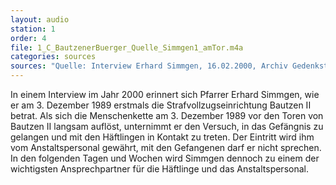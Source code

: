```yaml
---
layout: audio
station: 1
order: 4
file: 1_C_BautzenerBuerger_Quelle_Simmgen1_amTor.m4a
categories: sources
sources: "Quelle: Interview Erhard Simmgen, 16.02.2000, Archiv Gedenkst&auml;tte Bautzen"
---
```

In einem Interview im Jahr 2000 erinnert sich Pfarrer Erhard Simmgen, wie er am 3. Dezember 1989 erstmals die Strafvollzugseinrichtung Bautzen II betrat.
Als sich die Menschenkette am 3. Dezember 1989 vor den Toren von Bautzen II langsam aufl&ouml;st, unternimmt er den Versuch, in das Gef&auml;ngnis zu gelangen und mit den H&auml;ftlingen in Kontakt zu treten. Der Eintritt wird ihm vom Anstaltspersonal gew&auml;hrt, mit den Gefangenen darf er nicht sprechen. In den folgenden Tagen und Wochen wird Simmgen dennoch zu einem der wichtigsten Ansprechpartner f&uuml;r die H&auml;ftlinge und das Anstaltspersonal.